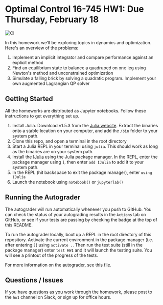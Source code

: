 # Optimal Control 16-745 HW1: Due Thursday, February 18
![CI](https://github.com/Optimal-Control-16-745/HW1_solution/workflows/CI/badge.svg)

In this homework we'll be exploring topics in dynamics and optimization. Here's an overview of the problems:
1. Implement an implicit integrator and compare performance against an explicit method
2. Find an equilibrium state to balance a quadruped on one leg using Newton's method and unconstrained optimization
3. Simulate a falling brick by solving a quadratic program. Implement your own augmented Lagrangian QP solver

## Getting Started
All the homeworks are distributed as Jupyter notebooks. Follow these instructions to get everything set up.

1. Install Julia. Download v1.5.3 from the [Julia website](https://julialang.org/downloads/). Extract the binaries onto a stable location on your computer, and add the `/bin` folder to your system path.
2. Clone this repo, and open a terminal in the root directory
2. Start a Julia REPL in your terminal using `julia`. This should work as long as the binaries are on your system path.
3. Install the [IJulia](https://github.com/JuliaLang/IJulia.jl) using the Julia package manager. In the REPL, enter the package manager using `]`, then enter `add IJulia` to add it to your system path.
4. In the REPL (hit backspace to exit the package manager), enter `using IJulia`
5. Launch the notebook using `notebook()` or `jupyterlab()`

## Running the Autograder
The autograder will run automatically whenever you push to GitHub. You can check the status of your autograding results in the `Actions` tab on GitHub, or see if your tests are passing by checking the badge at the top of this README.

To run the autograder locally, boot up a REPL in the root directory of this repository. Activate the current environment in the package manager (i.e. after entering `]`) using
`activate .`. Then run the test suite (still in the package manager) enter `test HW1` and it will launch the testing suite. You will see a printout of the progress of the tests.

For more information on the autograder, see [this file](https://github.com/Optimal-Control-16-745/JuliaIntro/blob/main/docs/Autograding.md).

## Questions / Issues
If you have questions as you work through the homework, please post to the `hw1` channel on Slack, or sign up for office hours.

